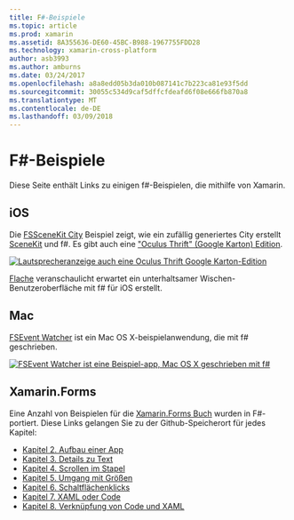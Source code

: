 ```yaml
---
title: F#-Beispiele
ms.topic: article
ms.prod: xamarin
ms.assetid: 8A355636-DE60-45BC-B988-1967755FDD28
ms.technology: xamarin-cross-platform
author: asb3993
ms.author: amburns
ms.date: 03/24/2017
ms.openlocfilehash: a8a8edd05b3da010b087141c7b223ca81e93f5dd
ms.sourcegitcommit: 30055c534d9caf5dffcfdeafd6f08e666fb870a8
ms.translationtype: MT
ms.contentlocale: de-DE
ms.lasthandoff: 03/09/2018
---
```

# <a name="f-samples"></a>F#-Beispiele

Diese Seite enthält Links zu einigen f#-Beispielen, die mithilfe von Xamarin.

## <a name="ios"></a>iOS

Die [FSSceneKit City](https://developer.xamarin.com/samples/monotouch/ios8/FSSceneKit/) Beispiel zeigt, wie ein zufällig generiertes City erstellt [SceneKit](https://developer.xamarin.com/api/namespace/SceneKit/) und f#. Es gibt auch eine ["Oculus Thrift" (Google Karton) Edition](https://developer.xamarin.com/samples/monotouch/ios8/SceneKitFSharp/).

[![](samples-images/fxscenekit-sml.png "Lautsprecheranzeige auch eine Oculus Thrift Google Karton-Edition")](samples-images/fxscenekit.png#lightbox)

[Flache](https://github.com/dvdsgl/shallow) veranschaulicht erwartet ein unterhaltsamer Wischen-Benutzeroberfläche mit f# für iOS erstellt.

## <a name="mac"></a>Mac

[FSEvent Watcher](https://developer.xamarin.com/samples/mac/FSEvents/) ist ein Mac OS X-beispielanwendung, die mit f# geschrieben.

[![](samples-images/fsevents-sml.png "FSEvent Watcher ist eine Beispiel-app, Mac OS X geschrieben mit f#")](samples-images/fsevents.png#lightbox)

## <a name="xamarinforms"></a>Xamarin.Forms

Eine Anzahl von Beispielen für die [Xamarin.Forms Buch](~/xamarin-forms/creating-mobile-apps-xamarin-forms/index.md) wurden in F#-portiert. Diese Links gelangen Sie zu der Github-Speicherort für jedes Kapitel:

- [Kapitel 2. Aufbau einer App](https://github.com/xamarin/xamarin-forms-book-samples/tree/master/Chapter02/FS)
- [Kapitel 3. Details zu Text](https://github.com/xamarin/xamarin-forms-book-samples/tree/master/Chapter03/FS)
- [Kapitel 4. Scrollen im Stapel](https://github.com/xamarin/xamarin-forms-book-samples/tree/master/Chapter04/FS)
- [Kapitel 5. Umgang mit Größen](https://github.com/xamarin/xamarin-forms-book-samples/tree/master/Chapter05/FS)
- [Kapitel 6. Schaltflächenklicks](https://github.com/xamarin/xamarin-forms-book-samples/tree/master/Chapter06/FS)
- [Kapitel 7. XAML oder Code](https://github.com/xamarin/xamarin-forms-book-samples/tree/master/Chapter07/FS/CodePlusXaml)
- [Kapitel 8. Verknüpfung von Code und XAML](https://github.com/xamarin/xamarin-forms-book-samples/tree/master/Chapter08/FS/XamlKeypad)

